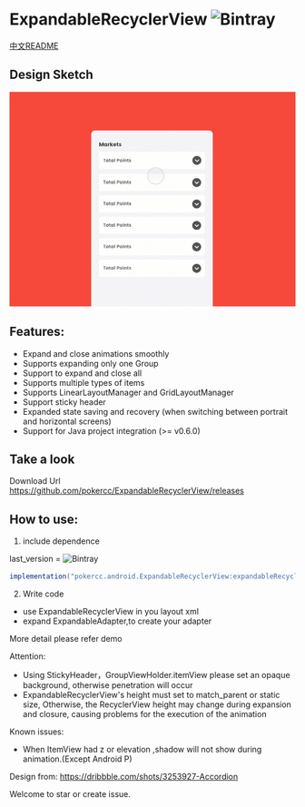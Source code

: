# ExpandableRecyclerView ![Bintray](https://img.shields.io/bintray/v/pokercc/android/ExpandableRecyclerView)
[中文README](./README_CN.md)
## Design Sketch

![](./img/accordion.gif)

## Features:
- Expand and close animations smoothly
- Supports expanding only one Group
- Support to expand and close all
- Supports multiple types of items
- Supports LinearLayoutManager and GridLayoutManager
- Support sticky header
- Expanded state saving and recovery (when switching between portrait and horizontal screens)
- Support for Java project integration (>= v0.6.0)

## Take a look
Download Url https://github.com/pokercc/ExpandableRecyclerView/releases

## How to use:
1. include dependence

last_version = ![Bintray](https://img.shields.io/bintray/v/pokercc/android/ExpandableRecyclerView)

```gradle
implementation("pokercc.android.ExpandableRecyclerView:expandableRecyclerView:${last_version}")

```

2. Write code
- use ExpandableRecyclerView in you layout xml
- expand ExpandableAdapter,to create your adapter

More detail please refer demo

Attention:
- Using StickyHeader，GroupViewHolder.itemView please set an opaque background, otherwise penetration will occur
- ExpandableRecyclerView's height must set to match_parent or static size, Otherwise, the RecyclerView height may change during expansion and closure, causing problems for the execution of the animation

Known issues:
- When ItemView had z or elevation ,shadow will not show during animation.(Except Android P)

Design from: https://dribbble.com/shots/3253927-Accordion

Welcome to star or create issue.